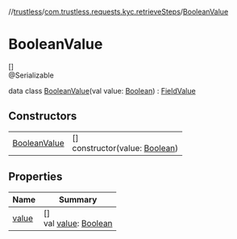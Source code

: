 //[trustless](../../../index.md)/[com.trustless.requests.kyc.retrieveSteps](../index.md)/[BooleanValue](index.md)

# BooleanValue

[]\
@Serializable

data class [BooleanValue](index.md)(val value: [Boolean](https://kotlinlang.org/api/latest/jvm/stdlib/kotlin/-boolean/index.html)) : [FieldValue](../-field-value/index.md)

## Constructors

| | |
|---|---|
| [BooleanValue](-boolean-value.md) | []<br>constructor(value: [Boolean](https://kotlinlang.org/api/latest/jvm/stdlib/kotlin/-boolean/index.html)) |

## Properties

| Name | Summary |
|---|---|
| [value](value.md) | []<br>val [value](value.md): [Boolean](https://kotlinlang.org/api/latest/jvm/stdlib/kotlin/-boolean/index.html) |
